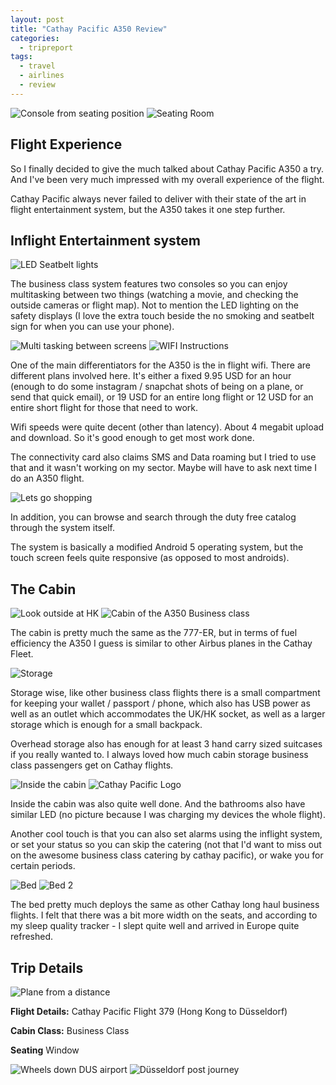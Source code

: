 ```yaml
---
layout: post
title: "Cathay Pacific A350 Review"
categories:
  - tripreport
tags:
  - travel
  - airlines
  - review
---
```


![Console from seating position](https://images.itinerantfoodie.com/uploads/cathaypacific-a350/IMG_2292.png)
![Seating Room](https://images.itinerantfoodie.com/uploads/cathaypacific-a350/IMG_2291.png)

## Flight Experience

So I finally decided to give the much talked about Cathay Pacific A350 a try. And I've been very much impressed with my overall experience of the flight.

Cathay Pacific always never failed to deliver with their state of the art in flight entertainment system, but the A350 takes it one step further.

## Inflight Entertainment system

![LED Seatbelt lights](https://images.itinerantfoodie.com/uploads/cathaypacific-a350/IMG_2301.png)

The business class system features  two consoles so you can enjoy multitasking between two things (watching a movie, and checking the outside cameras or flight map). Not to mention the LED lighting on the safety displays (I love the extra touch beside the no smoking and seatbelt sign for when you can use your phone).

![Multi tasking between screens](https://images.itinerantfoodie.com/uploads/cathaypacific-a350/IMG_2305.png)
![WIFI Instructions](https://images.itinerantfoodie.com/uploads/cathaypacific-a350/IMG_2320.png)

One of the main differentiators for the A350 is the in flight wifi. There are different plans involved here. It's either a fixed 9.95 USD for an hour (enough to do some instagram / snapchat shots of being on a plane, or send that quick email), or 19 USD for an entire long flight or 12 USD for an entire short flight for those that need to work.

Wifi speeds were quite decent (other than latency). About 4 megabit upload and download. So it's good enough to get most work done.

The connectivity card also claims SMS and Data roaming but I tried to use that and it wasn't working on my sector. Maybe will have to ask next time I do an A350 flight.

![Lets go shopping](https://images.itinerantfoodie.com/uploads/cathaypacific-a350/IMG_2359.png)

In addition, you can browse and search through the duty free catalog through the system itself.

The system is basically a modified Android 5 operating system, but the touch screen feels quite responsive (as opposed to most androids).

## The Cabin

![Look outside at HK](https://images.itinerantfoodie.com/uploads/cathaypacific-a350/IMG_2319.png)
![Cabin of the A350 Business class](https://images.itinerantfoodie.com/uploads/cathaypacific-a350/IMG_2317.png)

The cabin is pretty much the same as the 777-ER, but in terms of fuel efficiency the A350 I guess is similar to other Airbus planes in the Cathay Fleet.

![Storage](https://images.itinerantfoodie.com/uploads/cathaypacific-a350/IMG_2294.png)

Storage wise, like other business class flights there is a small compartment for keeping your wallet / passport / phone, which also has USB power as well as an outlet which accommodates the UK/HK socket, as well as a larger storage which is enough for a small backpack.

Overhead storage also has enough for at least 3 hand carry sized suitcases if you really wanted to. I always loved how much cabin storage business class passengers get on Cathay flights.

![Inside the cabin](https://images.itinerantfoodie.com/uploads/cathaypacific-a350/IMG_2295.png)
![Cathay Pacific Logo](https://images.itinerantfoodie.com/uploads/cathaypacific-a350/IMG_2328.png)

Inside the cabin was also quite well done. And the bathrooms also have similar LED (no picture because I was charging my devices the whole flight).

Another cool touch is that you can also set alarms using the inflight system, or set your status so you can skip the catering (not that I'd want to miss out on the awesome business class catering by cathay pacific), or wake you for certain periods.

![Bed](https://images.itinerantfoodie.com/uploads/cathaypacific-a350/IMG_2338.png)
![Bed 2](https://images.itinerantfoodie.com/uploads/cathaypacific-a350/IMG_2339.png)

The bed pretty much deploys the same as other Cathay long haul business flights. I felt that there was a bit more width on the seats, and according to my sleep quality tracker - I slept quite well and arrived in Europe quite refreshed.


## Trip Details

![Plane from a distance](https://images.itinerantfoodie.com/uploads/cathaypacific-a350/IMG_2377.png)

**Flight Details:** Cathay Pacific Flight 379 (Hong Kong to Düsseldorf)

**Cabin Class:** Business Class

**Seating** Window

![Wheels down DUS airport](https://images.itinerantfoodie.com/uploads/cathaypacific-a350/IMG_2365.png)
![Düsseldorf post journey](https://images.itinerantfoodie.com/uploads/cathaypacific-a350/IMG_2376.png)
